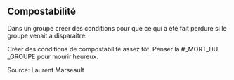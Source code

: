 ## Compostabilité

Dans un groupe créer des conditions pour que ce qui a été fait perdure si le groupe venait a disparaitre.

Créer des conditions de compostabilité assez tôt. Penser la #_MORT_DU _GROUPE pour mourir heureux.

Source: Laurent Marseault
